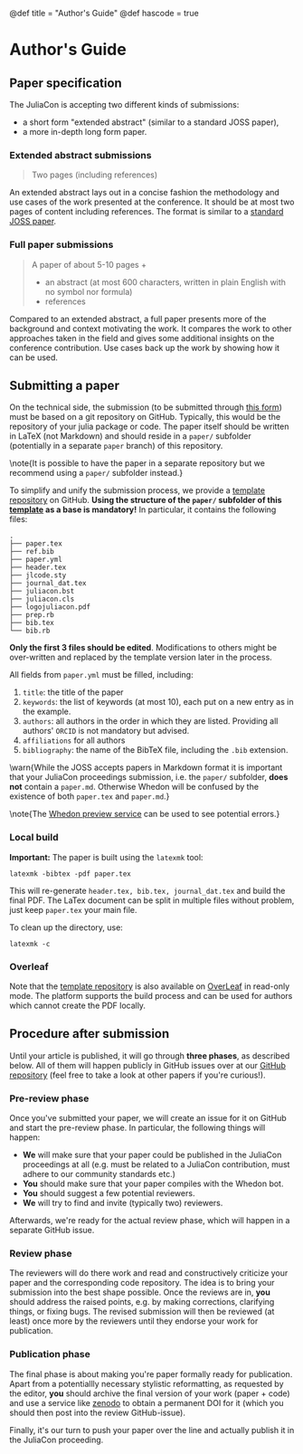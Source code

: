 @def title = "Author's Guide"
@def hascode = true

# Author's Guide

## Paper specification

The JuliaCon is accepting two different kinds of submissions:

 * a short form "extended abstract" (similar to a standard JOSS paper),
 * a more in-depth long form paper.

### Extended abstract submissions

> Two pages (including references)

An extended abstract lays out in a concise fashion the methodology
and use cases of the work presented at the conference.
It should be at most two pages of content including references. The format is similar to a [standard JOSS paper](https://joss.readthedocs.io/en/latest/submitting.html).

### Full paper submissions

> A paper of about 5-10 pages +
> * an abstract (at most 600 characters, written in plain English with no symbol nor formula)
> * references

Compared to an extended abstract, a full paper presents more
of the background and context motivating
the work. It compares the work to other approaches taken in the
field and gives some additional insights on the conference contribution.
Use cases back up the work by showing how it can be used.


## Submitting a paper

<!-- The paper structure remains mostly up to the authors -->
<!-- but should respect the specifications outlined above.  -->
On the technical side, the submission (to be submitted through [this form](https://proceedings.juliacon.org/papers/new)) must be based on a git repository on GitHub. Typically, this would be the repository of your julia package or code. The paper itself should be written in LaTeX (not Markdown) and should reside in a `paper/` subfolder (potentially in a separate `paper` branch) of this repository.

\note{It is possible to have the paper in a separate repository but we recommend using a `paper/` subfolder instead.}

To simplify and unify the submission process, we provide a [template repository](https://github.com/JuliaCon/JuliaConSubmission.jl) on GitHub. **Using the structure of the `paper/` subfolder of this [template](https://github.com/JuliaCon/JuliaConSubmission.jl) as a base is mandatory!** In particular, it contains the following files:

```
.
├── paper.tex 
├── ref.bib
├── paper.yml
├── header.tex
├── jlcode.sty
├── journal_dat.tex
├── juliacon.bst
├── juliacon.cls
├── logojuliacon.pdf
├── prep.rb
├── bib.tex
└── bib.rb
```

**Only the first 3 files should be edited**. Modifications to others might be
over-written and replaced by the template version later in the process.

All fields from `paper.yml` must be filled, including:

1. `title`: the title of the paper
2. `keywords`: the list of keywords (at most 10), each put on a new entry as in the example.
3. `authors`: all authors in the order in which they are listed. Providing all authors' `ORCID` is not mandatory but advised.
4. `affiliations` for all authors
5. `bibliography`: the name of the BibTeX file, including the `.bib` extension.


\warn{While the JOSS accepts papers in Markdown format it is important that your JuliaCon proceedings submission, i.e. the `paper/` subfolder, **does not** contain a `paper.md`. Otherwise Whedon will be confused by the existence of both `paper.tex` and `paper.md`.}

\note{The [Whedon preview service](https://whedon.theoj.org) can be used to see potential errors.}


### Local build

**Important:** The paper is built using the `latexmk` tool:

```
latexmk -bibtex -pdf paper.tex
```

This will re-generate `header.tex, bib.tex, journal_dat.tex` and build the final PDF.
The LaTex document can be split in multiple files without problem, just keep
`paper.tex` your main file.  

To clean up the directory, use:

```
latexmk -c
```

### Overleaf

Note that the [template repository](https://github.com/JuliaCon/JuliaConSubmission.jl) is also available on [OverLeaf](https://www.overleaf.com/read/dqjbrhqxjpwq) in read-only mode. The platform supports the build process and can be used for authors
which cannot create the PDF locally.

## Procedure after submission

Until your article is published, it will go through **three phases**, as described below. All of them will happen publicly in GitHub issues over at our [GitHub repository](https://github.com/JuliaCon/proceedings-review/issues) (feel free to take a look at other papers if you're curious!).

### Pre-review phase

Once you've submitted your paper, we will create an issue for it on GitHub and start the pre-review phase. In particular, the following things will happen: 
* **We** will make sure that your paper could be published in the JuliaCon proceedings at all (e.g. must be related to a JuliaCon contribution, must adhere to our community standards etc.)
* **You** should make sure that your paper compiles with the Whedon bot.
* **You** should suggest a few potential reviewers.
* **We** will try to find and invite (typically two) reviewers.

Afterwards, we're ready for the actual review phase, which will happen in a separate GitHub issue.

### Review phase

The reviewers will do there work and read and constructively criticize your paper and the corresponding code repository. The idea is to bring your submission into the best shape possible. Once the reviews are in, **you** should address the raised points, e.g. by making corrections, clarifying things, or fixing bugs. The revised submission will then be reviewed (at least) once more by the reviewers until they endorse your work for publication.

### Publication phase

The final phase is about making you're paper formally ready for publication. Apart from a potentiallly necessary stylistic reformatting, as requested by the editor, **you** should archive the final version of your work (paper + code) and use a service like [zenodo](https://zenodo.org/) to obtain a permanent DOI for it (which you should then post into the review GitHub-issue).

Finally, it's our turn to push your paper over the line and actually publish it in the JuliaCon proceeding.